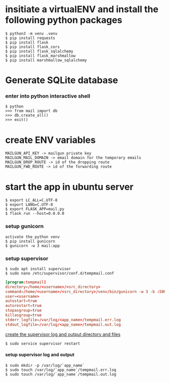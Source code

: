 # insitiate a virtualENV and install the following python packages
    $ python3 -m venv .venv
    $ pip install requests
    $ pip install flask
    $ pip install flask_cors
    $ pip install flask_sqlalchemy
    $ pip install flask_marshmallow
    $ pip install marshmallow_sqlalchemy

# Generate SQLite database
### enter into python interactive shell
    $ python
    >>> from mail import db
    >>> db.create_all()
    >>> exit()

# create ENV variables
    MAILGUN_API_KEY -> mailgun private key
    MAILGUN_MAIL_DOMAIN -> email domain for the temporary emails
    MAILGUN_DROP_ROUTE -> id of the dropping route
    MAILGUN_FWD_ROUTE -> id of the forwarding route

# start the app in ubuntu server
    $ export LC_ALL=C.UTF-8
    $ export LANG=C.UTF-8
    $ export FLASK_APP=mail.py
    $ flask run --host=0.0.0.0

### setup gunicorn
    activate the python venv
    $ pip install gunicorn
    $ gunicorn -w 3 mail:app

### setup supervisor
    $ sudo apt install supervisor
    $ sudo nano /etc/supervisor/conf.d/tempmail.conf

```conf
[program:tempmail]
directory=/home/<username>/<src_directory>
command=/home/<username>/<src_directory>/venv/bin/gunicorn -w 3 -b :5000 mail:app
user=<username>
autostart=true
autorestart=true
stopasgroup=true
killasgroup=true
stderr_logfile=/var/log/<app_name>/tempmail.err.log
stdout_logfile=/var/log/<app_name>/tempmail.out.log
```

[create the supervisor log and output directory and files](#setup-supervisor-log-and-output)
    
    $ sudo service supervisor restart

#### setup supervisor log and output
    $ sudo mkdir -p /var/log/`app_name`
    $ sudo touch /var/log/`app_name`/tempmail.err.log
    $ sudo touch /var/log/`app_name`/tempmail.out.log

